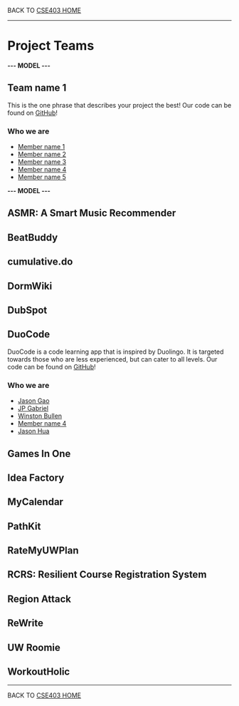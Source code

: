 BACK TO [CSE403 HOME](README.md)

---

# Project Teams

**--- MODEL ---**

## Team name 1

This is the one phrase that describes your project the best!
Our code can be found on [GitHub](https://github.com/username/projectname)!

### Who we are

  - [Member name 1](https://myhomepage.me)
  - [Member name 2](https://myhomepage.me)
  - [Member name 3](https://myhomepage.me)
  - [Member name 4](https://myhomepage.me)
  - [Member name 5](https://myhomepage.me)

**--- MODEL ---**

## ASMR: A Smart Music Recommender

## BeatBuddy

## cumulative.do

## DormWiki

## DubSpot

## DuoCode

DuoCode is a code learning app that is inspired by Duolingo. It is targeted towards those who are less experienced, but can cater to all levels.
Our code can be found on [GitHub](https://github.com/winstonbullen/DuoCode)!

### Who we are

  - [Jason Gao](https://github.com/jgao222)
  - [JP Gabriel](https://www.linkedin.com/in/jpgab/)
  - [Winston Bullen](https://www.linkedin.com/in/winbullen/)
  - [Member name 4](https://myhomepage.me)
  - [Jason Hua](https://github.com/Jhhua04)

## Games In One

## Idea Factory

## MyCalendar

## PathKit

## RateMyUWPlan

## RCRS: Resilient Course Registration System

## Region Attack

## ReWrite

## UW Roomie

## WorkoutHolic

---

BACK TO [CSE403 HOME](README.md)
